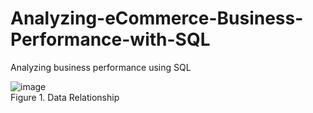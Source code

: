 # Analyzing-eCommerce-Business-Performance-with-SQL
Analyzing business performance using SQL

![image](https://user-images.githubusercontent.com/94909135/187062491-96806548-9d51-4394-a0b4-f51ec123b650.jpg)
<br>Figure 1. Data Relationship

